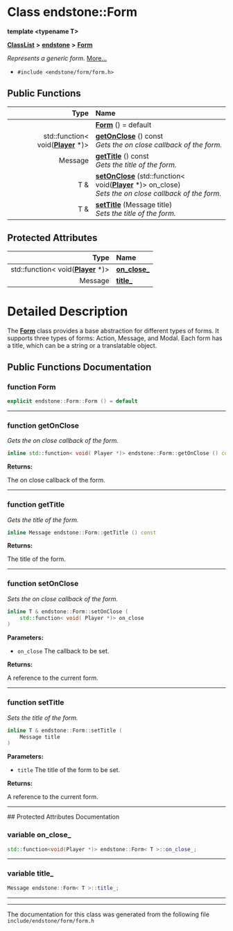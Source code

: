

# Class endstone::Form

**template &lt;typename T&gt;**



[**ClassList**](annotated.md) **>** [**endstone**](namespaceendstone.md) **>** [**Form**](classendstone_1_1Form.md)



_Represents a generic form._ [More...](#detailed-description)

* `#include <endstone/form/form.h>`





































## Public Functions

| Type | Name |
| ---: | :--- |
|   | [**Form**](#function-form) () = default<br> |
|  std::function&lt; void([**Player**](classendstone_1_1Player.md) \*)&gt; | [**getOnClose**](#function-getonclose) () const<br>_Gets the on close callback of the form._  |
|  Message | [**getTitle**](#function-gettitle) () const<br>_Gets the title of the form._  |
|  T & | [**setOnClose**](#function-setonclose) (std::function&lt; void([**Player**](classendstone_1_1Player.md) \*)&gt; on\_close) <br>_Sets the on close callback of the form._  |
|  T & | [**setTitle**](#function-settitle) (Message title) <br>_Sets the title of the form._  |








## Protected Attributes

| Type | Name |
| ---: | :--- |
|  std::function&lt; void([**Player**](classendstone_1_1Player.md) \*)&gt; | [**on\_close\_**](#variable-on_close_)  <br> |
|  Message | [**title\_**](#variable-title_)  <br> |




















# Detailed Description


The [**Form**](classendstone_1_1Form.md) class provides a base abstraction for different types of forms. It supports three types of forms: Action, Message, and Modal. Each form has a title, which can be a string or a translatable object. 


    
## Public Functions Documentation




### function Form 

```C++
explicit endstone::Form::Form () = default
```




<hr>



### function getOnClose 

_Gets the on close callback of the form._ 
```C++
inline std::function< void( Player *)> endstone::Form::getOnClose () const
```





**Returns:**

The on close callback of the form. 





        

<hr>



### function getTitle 

_Gets the title of the form._ 
```C++
inline Message endstone::Form::getTitle () const
```





**Returns:**

The title of the form. 





        

<hr>



### function setOnClose 

_Sets the on close callback of the form._ 
```C++
inline T & endstone::Form::setOnClose (
    std::function< void( Player *)> on_close
) 
```





**Parameters:**


* `on_close` The callback to be set. 



**Returns:**

A reference to the current form. 





        

<hr>



### function setTitle 

_Sets the title of the form._ 
```C++
inline T & endstone::Form::setTitle (
    Message title
) 
```





**Parameters:**


* `title` The title of the form to be set. 



**Returns:**

A reference to the current form. 





        

<hr>
## Protected Attributes Documentation




### variable on\_close\_ 

```C++
std::function<void(Player *)> endstone::Form< T >::on_close_;
```




<hr>



### variable title\_ 

```C++
Message endstone::Form< T >::title_;
```




<hr>

------------------------------
The documentation for this class was generated from the following file `include/endstone/form/form.h`

